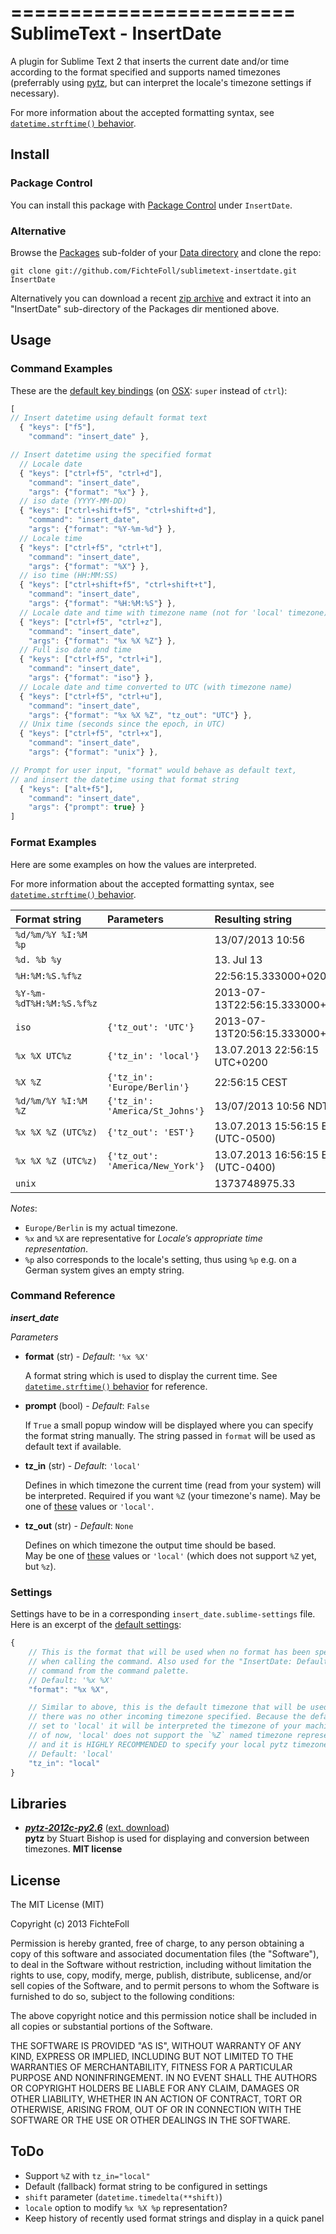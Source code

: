 ========================
SublimeText - InsertDate
========================

A plugin for Sublime Text 2 that inserts the current date and/or time according to the format specified and supports named timezones (preferrably using [pytz][pytz], but can interpret the locale's timezone settings if necessary).

For more information about the accepted formatting syntax, see [`datetime.strftime()` behavior][strptime].


Install
-------

### Package Control ###

You can install this package with [Package Control][pck-ctrl] under `InsertDate`.

### Alternative ###

Browse the [Packages][packages-dir] sub-folder of your [Data directory][data-dir] and clone the repo:

    git clone git://github.com/FichteFoll/sublimetext-insertdate.git InsertDate

Alternatively you can download a recent [zip archive][releases] and extract it into an "InsertDate" sub-directory of the Packages dir mentioned above.


Usage
-----

### Command Examples ###

These are the [default key bindings][keymap] (on [OSX][keymap-osx]: `super` instead of `ctrl`):

```js
[
// Insert datetime using default format text
  { "keys": ["f5"],
    "command": "insert_date" },

// Insert datetime using the specified format
  // Locale date
  { "keys": ["ctrl+f5", "ctrl+d"],
    "command": "insert_date",
    "args": {"format": "%x"} },
  // iso date (YYYY-MM-DD)
  { "keys": ["ctrl+shift+f5", "ctrl+shift+d"],
    "command": "insert_date",
    "args": {"format": "%Y-%m-%d"} },
  // Locale time
  { "keys": ["ctrl+f5", "ctrl+t"],
    "command": "insert_date",
    "args": {"format": "%X"} },
  // iso time (HH:MM:SS)
  { "keys": ["ctrl+shift+f5", "ctrl+shift+t"],
    "command": "insert_date",
    "args": {"format": "%H:%M:%S"} },
  // Locale date and time with timezone name (not for 'local' timezone)
  { "keys": ["ctrl+f5", "ctrl+z"],
    "command": "insert_date",
    "args": {"format": "%x %X %Z"} },
  // Full iso date and time
  { "keys": ["ctrl+f5", "ctrl+i"],
    "command": "insert_date",
    "args": {"format": "iso"} },
  // Locale date and time converted to UTC (with timezone name)
  { "keys": ["ctrl+f5", "ctrl+u"],
    "command": "insert_date",
    "args": {"format": "%x %X %Z", "tz_out": "UTC"} },
  // Unix time (seconds since the epoch, in UTC)
  { "keys": ["ctrl+f5", "ctrl+x"],
    "command": "insert_date",
    "args": {"format": "unix"} },

// Prompt for user input, "format" would behave as default text,
// and insert the datetime using that format string
  { "keys": ["alt+f5"],
    "command": "insert_date",
    "args": {"prompt": true} }
]
```


### Format Examples ###

Here are some examples on how the values are interpreted.

For more information about the accepted formatting syntax, see [`datetime.strftime()` behavior][strptime].

| Format string            | Parameters                       | Resulting string                   |
|:-------------------------|:---------------------------------|:-----------------------------------|
| `%d/%m/%Y %I:%M %p`      |                                  | 13/07/2013 10:56                   |
| `%d. %b %y`              |                                  | 13. Jul 13                         |
| `%H:%M:%S.%f%z`          |                                  | 22:56:15.333000+0200               |
| `%Y-%m-%dT%H:%M:%S.%f%z` |                                  | 2013-07-13T22:56:15.333000+0200    |
| `iso`                    | `{'tz_out': 'UTC'}`              | 2013-07-13T20:56:15.333000+00:00   |
| `%x %X UTC%z`            | `{'tz_in': 'local'}`             | 13.07.2013 22:56:15 UTC+0200       |
| `%X %Z`                  | `{'tz_in': 'Europe/Berlin'}`     | 22:56:15 CEST                      |
| `%d/%m/%Y %I:%M %Z`      | `{'tz_in': 'America/St_Johns'}`  | 13/07/2013 10:56 NDT               |
| `%x %X %Z (UTC%z)`       | `{'tz_out': 'EST'}`              | 13.07.2013 15:56:15 EST (UTC-0500) |
| `%x %X %Z (UTC%z)`       | `{'tz_out': 'America/New_York'}` | 13.07.2013 16:56:15 EDT (UTC-0400) |
| `unix`                   |                                  | 1373748975.33                      |


*Notes*:

- `Europe/Berlin` is my actual timezone.
- `%x` and `%X` are representative for *Locale’s appropriate time representation*.
- `%p` also corresponds to the locale's setting, thus using `%p` e.g. on a German system gives an empty string.


### Command Reference ###

***insert_date***

*Parameters*

- **format** (str) - *Default*: `'%x %X'`

  A format string which is used to display the current time. See [`datetime.strftime()` behavior][strptime] for reference.

- **prompt** (bool) - *Default*: `False`

  If `True` a small popup window will be displayed where you can specify the format string manually.
  The string passed in `format` will be used as default text if available.

- **tz_in** (str) - *Default*: `'local'`

  Defines in which timezone the current time (read from your system) will be interpreted. Required if you want `%Z` (your timezone's name).
  May be one of [these][timezones] values or `'local'`.

- **tz_out** (str) - *Default*: `None`

  Defines on which timezone the output time should be based.<br />
  May be one of [these][timezones] values or `'local'` (which does not support `%Z` yet, but `%z`).


### Settings ###

Settings have to be in a corresponding `insert_date.sublime-settings` file.
Here is an excerpt of the [default settings][settings]:

```js
{
    // This is the format that will be used when no format has been specified
    // when calling the command. Also used for the "InsertDate: Default"
    // command from the command palette.
    // Default: '%x %X'
    "format": "%x %X",

    // Similar to above, this is the default timezone that will be used when
    // there was no other incoming timezone specified. Because the default is
    // set to 'local' it will be interpreted the timezone of your machine. As
    // of now, 'local' does not support the `%Z` named timezone representation
    // and it is HIGHLY RECOMMENDED to specify your local pytz timezone here.
    // Default: 'local'
    "tz_in": "local"
}
```


Libraries
---------

- ***[pytz-2012c-py2.6][pytz]*** ([ext. download][pytz-down])<br />
     **pytz** by Stuart Bishop is used for displaying and conversion between timezones. **MIT license**


License
-------

The MIT License (MIT)

Copyright (c) 2013 FichteFoll

Permission is hereby granted, free of charge, to any person obtaining a copy
of this software and associated documentation files (the "Software"), to deal
in the Software without restriction, including without limitation the rights
to use, copy, modify, merge, publish, distribute, sublicense, and/or sell
copies of the Software, and to permit persons to whom the Software is
furnished to do so, subject to the following conditions:

The above copyright notice and this permission notice shall be included in
all copies or substantial portions of the Software.

THE SOFTWARE IS PROVIDED "AS IS", WITHOUT WARRANTY OF ANY KIND, EXPRESS OR
IMPLIED, INCLUDING BUT NOT LIMITED TO THE WARRANTIES OF MERCHANTABILITY,
FITNESS FOR A PARTICULAR PURPOSE AND NONINFRINGEMENT. IN NO EVENT SHALL THE
AUTHORS OR COPYRIGHT HOLDERS BE LIABLE FOR ANY CLAIM, DAMAGES OR OTHER
LIABILITY, WHETHER IN AN ACTION OF CONTRACT, TORT OR OTHERWISE, ARISING FROM,
OUT OF OR IN CONNECTION WITH THE SOFTWARE OR THE USE OR OTHER DEALINGS IN
THE SOFTWARE.


ToDo
----

- Support `%Z` with `tz_in="local"`
- Default (fallback) format string to be configured in settings
- `shift` parameter (`datetime.timedelta(**shift)`)
- `locale` option to modify `%x %X %p` representation?
- Keep history of recently used format strings and display in a quick panel


<!-- Links -->

[github]: https://github.com/FichteFoll/sublimetext-insertdate "Github.com: FichteFoll/sublime-insertdate"
[zipball]: https://github.com/FichteFoll/sublimetext-insertdate/zipball/master
[releases]: https://github.com/FichteFoll/sublimetext-insertdate/releases "Releases - FichteFoll/sublime-insertdate"

[pck-ctrl]: http://wbond.net/sublime_packages/package_control "Sublime Package Control by wbond"
[data-dir]: http://docs.sublimetext.info/en/latest/basic_concepts.html#the-data-directory
[packages-dir]: http://docs.sublimetext.info/en/latest/basic_concepts.html#the-packages-directory

[pytz]: http://pytz.sourceforge.net/ "pytz - World Timezone Definitions for Python"
[strptime]: http://docs.python.org/py3k/library/datetime.html#strftime-strptime-behavior "Python docs: 7.1.8. strftime() and strptime() Behavior"
[pytz-down]: http://pypi.python.org/pypi/pytz#downloads "pytz : Python Package Index"

[keymap]: Default.sublime-keymap "Default.sublime-keymap"
[keymap-osx]: Default%20%28OSX%29.sublime-keymap "Default (OSX).sublime-keymap"
[settings]: insert_date.sublime-settings "insert_date.sublime-settings"

[timezones]: https://github.com/FichteFoll/sublimetext-insertdate/blob/c879a70e12fb38c86a893b2be7979b4f7111b342/pytz/__init__.py#L527-L1101 "List of timezones in source"
